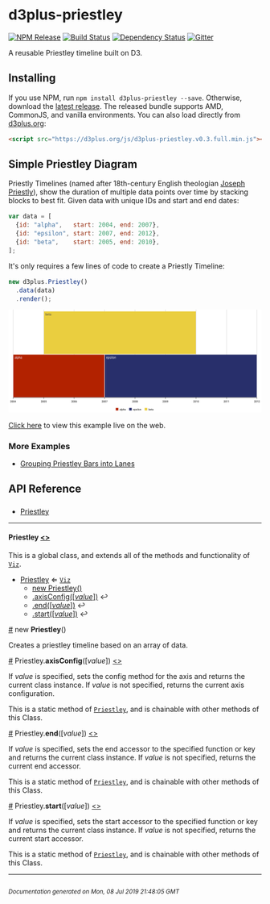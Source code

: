 # d3plus-priestley

[![NPM Release](http://img.shields.io/npm/v/d3plus-priestley.svg?style=flat)](https://www.npmjs.org/package/d3plus-priestley) [![Build Status](https://travis-ci.org/d3plus/d3plus-priestley.svg?branch=master)](https://travis-ci.org/d3plus/d3plus-priestley) [![Dependency Status](http://img.shields.io/david/d3plus/d3plus-priestley.svg?style=flat)](https://david-dm.org/d3plus/d3plus-priestley) [![Gitter](https://img.shields.io/badge/-chat_on_gitter-brightgreen.svg?style=flat&logo=gitter-white)](https://gitter.im/d3plus/) 

A reusable Priestley timeline built on D3.

## Installing

If you use NPM, run `npm install d3plus-priestley --save`. Otherwise, download the [latest release](https://github.com/d3plus/d3plus-priestley/releases/latest). The released bundle supports AMD, CommonJS, and vanilla environments. You can also load directly from [d3plus.org](https://d3plus.org):

```html
<script src="https://d3plus.org/js/d3plus-priestley.v0.3.full.min.js"></script>
```


## Simple Priestley Diagram

Priestly Timelines (named after 18th-century English theologian [Joseph Priestly](https://en.wikipedia.org/wiki/Joseph_Priestley)), show the duration of multiple data points over time by stacking blocks to best fit. Given data with unique IDs and start and end dates:

```js
var data = [
  {id: "alpha",   start: 2004, end: 2007},
  {id: "epsilon", start: 2007, end: 2012},
  {id: "beta",    start: 2005, end: 2010},
];
```

It's only requires a few lines of code to create a Priestly Timeline:

```js
new d3plus.Priestley()
  .data(data)
  .render();
```


[<kbd><img src="/example/getting-started.png" width="990px" /></kbd>](https://d3plus.org/examples/d3plus-priestley/getting-started/)

[Click here](https://d3plus.org/examples/d3plus-priestley/getting-started/) to view this example live on the web.


### More Examples

 * [Grouping Priestley Bars into Lanes](http://d3plus.org/examples/d3plus-priestley/grouping/)

## API Reference

##### 
* [Priestley](#Priestley)

---

<a name="Priestley"></a>
#### **Priestley** [<>](https://github.com/d3plus/d3plus-priestley/blob/master/src/Priestley.js#L15)


This is a global class, and extends all of the methods and functionality of [<code>Viz</code>](https://github.com/d3plus/d3plus-viz#Viz).


* [Priestley](#Priestley) ⇐ [<code>Viz</code>](https://github.com/d3plus/d3plus-viz#Viz)
    * [new Priestley()](#new_Priestley_new)
    * [.axisConfig([*value*])](#Priestley.axisConfig) ↩︎
    * [.end([*value*])](#Priestley.end) ↩︎
    * [.start([*value*])](#Priestley.start) ↩︎


<a name="new_Priestley_new" href="#new_Priestley_new">#</a> new **Priestley**()

Creates a priestley timeline based on an array of data.





<a name="Priestley.axisConfig" href="#Priestley.axisConfig">#</a> Priestley.**axisConfig**([*value*]) [<>](https://github.com/d3plus/d3plus-priestley/blob/master/src/Priestley.js#L144)

If *value* is specified, sets the config method for the axis and returns the current class instance. If *value* is not specified, returns the current axis configuration.


This is a static method of [<code>Priestley</code>](#Priestley), and is chainable with other methods of this Class.


<a name="Priestley.end" href="#Priestley.end">#</a> Priestley.**end**([*value*]) [<>](https://github.com/d3plus/d3plus-priestley/blob/master/src/Priestley.js#L154)

If *value* is specified, sets the end accessor to the specified function or key and returns the current class instance. If *value* is not specified, returns the current end accessor.


This is a static method of [<code>Priestley</code>](#Priestley), and is chainable with other methods of this Class.


<a name="Priestley.start" href="#Priestley.start">#</a> Priestley.**start**([*value*]) [<>](https://github.com/d3plus/d3plus-priestley/blob/master/src/Priestley.js#L172)

If *value* is specified, sets the start accessor to the specified function or key and returns the current class instance. If *value* is not specified, returns the current start accessor.


This is a static method of [<code>Priestley</code>](#Priestley), and is chainable with other methods of this Class.

---



###### <sub>Documentation generated on Mon, 08 Jul 2019 21:48:05 GMT</sub>
